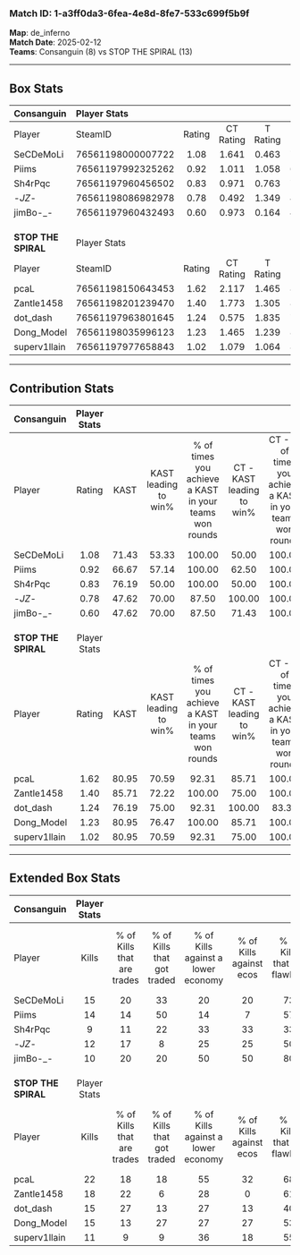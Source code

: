 ### Match ID: 1-a3ff0da3-6fea-4e8d-8fe7-533c699f5b9f  
**Map**: de_inferno  
**Match Date**: 2025-02-12  
**Teams**: Consanguin (8) vs STOP THE SPIRAL (13)  

---  

## Box Stats  

| **Consanguin**      | Player Stats      |        |           |          |       |       |       |         |        |      |     |
| :- | :- | :-: | :-: | :-: | :-: | :-: | :-: | :-: | :-: | :-: | :-: |
| Player              | SteamID           | Rating | CT Rating | T Rating | KAST  |  ADR  | Kills | Assists | Deaths | K/D  | HS% |
| SeCDeMoLi           | 76561198000007722 |  1.08  |   1.641   |  0.463   | 71.43 | 80.8  |  15   |    6    |   16   | 0.94 | 33  |
| Piims               | 76561197992325262 |  0.92  |   1.011   |  1.058   | 66.67 | 63.1  |  14   |    5    |   17   | 0.82 | 50  |
| Sh4rPqc             | 76561197960456502 |  0.83  |   0.971   |  0.763   | 76.19 | 48.1  |   9   |    4    |   13   | 0.69 | 66  |
| -_JZ_-              | 76561198086982978 |  0.78  |   0.492   |  1.349   | 47.62 | 94.9  |  12   |    7    |   18   | 0.67 | 41  |
| jimBo-_-            | 76561197960432493 |  0.60  |   0.973   |  0.164   | 47.62 | 58.3  |  10   |    5    |   17   | 0.59 | 70  |
|                     |                   |        |           |          |       |       |       |         |        |      |     |
|                     |                   |        |           |          |       |       |       |         |        |      |     |
|                     |                   |        |           |          |       |       |       |         |        |      |     |
| **STOP THE SPIRAL** | Player Stats      |        |           |          |       |       |       |         |        |      |     |
| Player              | SteamID           | Rating | CT Rating | T Rating | KAST  |  ADR  | Kills | Assists | Deaths | K/D  | HS% |
| pcaL                | 76561198150643453 |  1.62  |   2.117   |  1.465   | 80.95 | 102.8 |  22   |    7    |   12   | 1.83 | 40  |
| Zantle1458          | 76561198201239470 |  1.40  |   1.773   |  1.305   | 85.71 | 80.4  |  18   |    5    |   12   | 1.50 | 38  |
| dot_dash            | 76561197963801645 |  1.24  |   0.575   |  1.835   | 76.19 | 82.1  |  15   |    5    |   11   | 1.36 | 20  |
| Dong_Model          | 76561198035996123 |  1.23  |   1.465   |  1.239   | 80.95 | 83.1  |  15   |    6    |   13   | 1.15 | 53  |
| superv1llain        | 76561197977658843 |  1.02  |   1.079   |  1.064   | 80.95 | 62.1  |  11   |    4    |   12   | 0.92 | 36  |
---  

## Contribution Stats  

| **Consanguin**      | Player Stats |       |                      |                                                        |                           |                                                             |                          |                                                            |
| :- | :-: | :-: | :-: | :-: | :-: | :-: | :-: | :-: |
| Player              |    Rating    | KAST  | KAST leading to win% | % of times you achieve a KAST in your teams won rounds | CT - KAST leading to win% | CT - % of times you achieve a KAST in your teams won rounds | T - KAST leading to win% | T - % of times you achieve a KAST in your teams won rounds |
| SeCDeMoLi           |     1.08     | 71.43 |        53.33         |                         100.00                         |           50.00           |                           100.00                            |          60.00           |                           100.00                           |
| Piims               |     0.92     | 66.67 |        57.14         |                         100.00                         |           62.50           |                           100.00                            |          50.00           |                           100.00                           |
| Sh4rPqc             |     0.83     | 76.19 |        50.00         |                         100.00                         |           50.00           |                           100.00                            |          50.00           |                           100.00                           |
| -_JZ_-              |     0.78     | 47.62 |        70.00         |                         87.50                          |          100.00           |                           100.00                            |          40.00           |                           66.67                            |
| jimBo-_-            |     0.60     | 47.62 |        70.00         |                         87.50                          |           71.43           |                           100.00                            |          66.67           |                           66.67                            |
|                     |              |       |                      |                                                        |                           |                                                             |                          |                                                            |
|                     |              |       |                      |                                                        |                           |                                                             |                          |                                                            |
|                     |              |       |                      |                                                        |                           |                                                             |                          |                                                            |
| **STOP THE SPIRAL** | Player Stats |       |                      |                                                        |                           |                                                             |                          |                                                            |
| Player              |    Rating    | KAST  | KAST leading to win% | % of times you achieve a KAST in your teams won rounds | CT - KAST leading to win% | CT - % of times you achieve a KAST in your teams won rounds | T - KAST leading to win% | T - % of times you achieve a KAST in your teams won rounds |
| pcaL                |     1.62     | 80.95 |        70.59         |                         92.31                          |           85.71           |                           100.00                            |          60.00           |                           85.71                            |
| Zantle1458          |     1.40     | 85.71 |        72.22         |                         100.00                         |           75.00           |                           100.00                            |          70.00           |                           100.00                           |
| dot_dash            |     1.24     | 76.19 |        75.00         |                         92.31                          |          100.00           |                            83.33                            |          63.64           |                           100.00                           |
| Dong_Model          |     1.23     | 80.95 |        76.47         |                         100.00                         |           85.71           |                           100.00                            |          70.00           |                           100.00                           |
| superv1llain        |     1.02     | 80.95 |        70.59         |                         92.31                          |           75.00           |                           100.00                            |          66.67           |                           85.71                            |
---  

## Extended Box Stats  

| **Consanguin**      | Player Stats |                            |                            |                                    |                         |                              |                                 |        |                             |                                     |                          |                               |                            |
| :- | :-: | :-: | :-: | :-: | :-: | :-: | :-: | :-: | :-: | :-: | :-: | :-: | :-: |
| Player              |    Kills     | % of Kills that are trades | % of Kills that got traded | % of Kills against a lower economy | % of Kills against ecos | % of Kills that are flawless | % of Kills that are close duels | Deaths | % of Deaths that get traded | % of Deaths against a lower economy | % of Deaths against ecos | % of Deaths that are flawless | % of Deaths that are close |
| SeCDeMoLi           |      15      |             20             |             33             |                 20                 |           20            |              73              |               13                |   16   |             13              |                  6                  |            0             |              44               |             6              |
| Piims               |      14      |             14             |             50             |                 14                 |            7            |              57              |                0                |   17   |             24              |                 12                  |            6             |              65               |             6              |
| Sh4rPqc             |      9       |             11             |             22             |                 33                 |           33            |              33              |               22                |   13   |             15              |                  8                  |            0             |              85               |             0              |
| -_JZ_-              |      12      |             17             |             8              |                 25                 |           25            |              50              |                0                |   18   |             17              |                 17                  |            11            |              50               |             22             |
| jimBo-_-            |      10      |             20             |             20             |                 50                 |           50            |              80              |                0                |   17   |              6              |                 12                  |            6             |              47               |             6              |
|                     |              |                            |                            |                                    |                         |                              |                                 |        |                             |                                     |                          |                               |                            |
|                     |              |                            |                            |                                    |                         |                              |                                 |        |                             |                                     |                          |                               |                            |
|                     |              |                            |                            |                                    |                         |                              |                                 |        |                             |                                     |                          |                               |                            |
| **STOP THE SPIRAL** | Player Stats |                            |                            |                                    |                         |                              |                                 |        |                             |                                     |                          |                               |                            |
| Player              |    Kills     | % of Kills that are trades | % of Kills that got traded | % of Kills against a lower economy | % of Kills against ecos | % of Kills that are flawless | % of Kills that are close duels | Deaths | % of Deaths that get traded | % of Deaths against a lower economy | % of Deaths against ecos | % of Deaths that are flawless | % of Deaths that are close |
| pcaL                |      22      |             18             |             18             |                 55                 |           32            |              68              |                5                |   12   |             42              |                 25                  |            8             |              67               |             0              |
| Zantle1458          |      18      |             22             |             6              |                 28                 |            0            |              61              |                0                |   12   |             33              |                 17                  |            8             |              58               |             8              |
| dot_dash            |      15      |             27             |             13             |                 27                 |           13            |              40              |               20                |   11   |             18              |                 18                  |            9             |              45               |             18             |
| Dong_Model          |      15      |             13             |             27             |                 27                 |           27            |              53              |                7                |   13   |             31              |                 31                  |            15            |              62               |             8              |
| superv1llain        |      11      |             9              |             9              |                 36                 |           18            |              55              |               18                |   12   |             17              |                 17                  |            8             |              67               |             0              |
